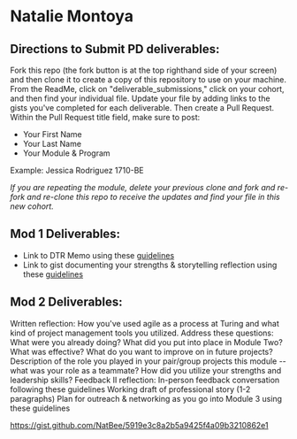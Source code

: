 # Natalie Montoya

## Directions to Submit PD deliverables:
Fork this repo (the fork button is at the top righthand side of your screen) and then clone it to create a copy of this repository to use on your machine. From the ReadMe, click on "deliverable_submissions," click on your cohort, and then find your individual file. Update your file by adding links to the gists you've completed for each deliverable. Then create a Pull Request. Within the Pull Request title field, make sure to post:

* Your First Name
* Your Last Name
* Your Module & Program

Example: Jessica Rodriguez 1710-BE

*If you are repeating the module, delete your previous clone and fork and re-fork and re-clone this repo to receive the updates and find your file in this new cohort.*

## Mod 1 Deliverables:
* Link to DTR Memo using these [guidelines](https://gist.github.com/NatBee/203301d588b6b120a31d96470642afea)
* Link to gist documenting your strengths & storytelling reflection using these [guidelines](https://gist.github.com/NatBee/a58ac891c7647859414f3e8798002c0f)

## Mod 2 Deliverables:
Written reflection:
How you've used agile as a process at Turing and what kind of project management tools you utilized. Address these questions:
What were you already doing?
What did you put into place in Module Two?
What was effective?
What do you want to improve on in future projects?
Description of the role you played in your pair/group projects this module -- what was your role as a teammate? How did you utilize your strengths and leadership skills?
Feedback II reflection: In-person feedback conversation following these guidelines
Working draft of professional story (1-2 paragraphs)
Plan for outreach & networking as you go into Module 3 using these guidelines

https://gist.github.com/NatBee/5919e3c8a2b5a9425f4a09b3210862e1

